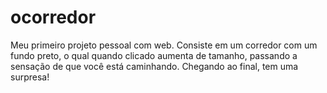 # ocorredor
Meu primeiro projeto pessoal com web. Consiste em um corredor com um fundo preto, o qual quando clicado aumenta de tamanho, passando a sensação de que você está caminhando. Chegando ao final, tem uma surpresa!

